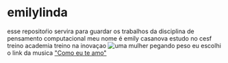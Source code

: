 # emilylinda
esse repositoŕio servira para guardar os trabalhos da disciplina de pensamento computacional
meu nome é emily casanova 
estudo no cesf 
treino academia
treino na inovaçao 
![uma mulher pegando peso](https://media.tenor.com/pWiDyTAF-b0AAAAi/weight-strong.gif0)
eu escolhi o link da musica ["Como eu te amo"](https://www.youtube.com/watch?v=0owiVUu1Bw4)

